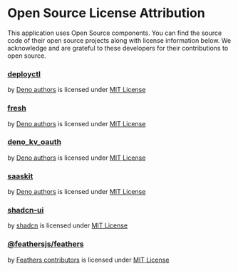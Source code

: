 # Open Source License Attribution

This application uses Open Source components. You can find the source code of
their open source projects along with license information below. We acknowledge
and are grateful to these developers for their contributions to open source.

### [deployctl](https://github.com/denoland/fresh)

by [Deno authors](https://github.com/denoland) is licensed under
[MIT License](https://github.com/denoland/deployctl/blob/main/LICENSE)

### [fresh](https://github.com/denoland/fresh)

by [Deno authors](https://github.com/denoland) is licensed under
[MIT License](https://github.com/denoland/fresh/blob/master/LICENSE)

### [deno_kv_oauth](https://github.com/denoland/deno_kv_oauth)

by [Deno authors](https://github.com/denoland) is licensed under
[MIT License](https://github.com/denoland/deno_kv_oauth/blob/master/LICENSE)

### [saaskit](https://github.com/denoland/saaskit)

by [Deno authors](https://github.com/denoland) is licensed under
[MIT License](https://github.com/denoland/saaskit/blob/master/LICENSE)

### [shadcn-ui](https://github.com/shadcn-ui/ui)

by [shadcn](https://github.com/shadcn-ui) is licensed under
[MIT License](https://github.com/shadcn-ui/ui/blob/main/LICENS.md)

### [@feathersjs/feathers](https://github.com/feathersjs/feathers)

by
[Feathers contributors](https://github.com/feathersjs/feathers/graphs/contributors)
is licensed under
[MIT License](https://github.com/feathersjs/feathers/blob/dove/LICENSE)
